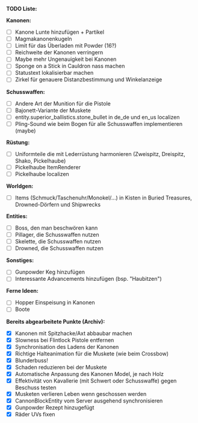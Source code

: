 **TODO Liste:**

**Kanonen:** 
- [ ] Kanone Lunte hinzufügen + Partikel
- [ ] Magmakanonenkugeln  
- [ ] Limit für das Überladen mit Powder (16?)  
- [ ] Reichweite der Kanonen verringern  
- [ ] Maybe mehr Ungenauigkeit bei Kanonen  
- [ ] Sponge on a Stick in Cauldron nass machen
- [ ] Statustext lokalisierbar machen
- [ ] Zirkel für genauere Distanzbestimmung und Winkelanzeige

**Schusswaffen:** 
- [ ] Andere Art der Munition für die Pistole 
- [ ] Bajonett-Variante der Muskete
- [ ] entity.superior_ballistics.stone_bullet in de_de und en_us localizen
- [ ] Pling-Sound wie beim Bogen für alle Schusswaffen implementieren (maybe)

**Rüstung:**
- [ ] Uniformteile die mit Lederrüstung harmonieren (Zweispitz, Dreispitz, Shako, Pickelhaube) 
- [ ] Pickelhaube ItemRenderer
- [ ] Pickelhaube localizen

**Worldgen:** 
- [ ] Items (Schmuck/Taschenuhr/Monokel/...) in Kisten in Buried
      Treasures, Drowned-Dörfern und Shipwrecks

**Entities:** 
- [ ] Boss, den man beschwören kann
- [ ] Pillager, die Schusswaffen nutzen 
- [ ] Skelette, die Schusswaffen nutzen  
- [ ] Drowned, die Schusswaffen
      nutzen

**Sonstiges:** 
- [ ] Gunpowder Keg hinzufügen 
- [ ] Interessante Advancements hinzufügen (bsp. "Haubitzen")

**Ferne Ideen:** 
- [ ] Hopper Einspeisung in Kanonen 
- [ ] Boote 

**Bereits abgearbeitete Punkte (Archiv):** 
- [x] Kanonen mit Spitzhacke/Axt abbaubar machen 
- [x] Slowness bei Flintlock Pistole entfernen 
- [x] Synchronisation des Ladens der Kanonen 
- [x] Richtige Halteanimation für die Muskete (wie beim Crossbow) 
- [x] Blunderbuss! 
- [x] Schaden reduzieren bei der Muskete 
- [x] Automatische Anpassung des Kanonen Model, je nach Holz 
- [x] Effektivität von Kavallerie (mit Schwert oder Schusswaffe) gegen Beschuss testen 
- [x] Musketen verlieren Leben wenn geschossen werden 
- [x] CannonBlockEntity vom Server ausgehend synchronisieren 
- [x] Gunpowder Rezept hinzugefügt
- [x] Räder UVs fixen 
